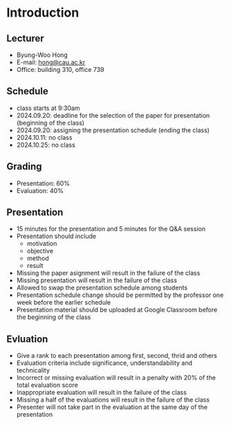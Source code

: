 # Introduction

## Lecturer

- Byung-Woo Hong
- E-mail: hong@cau.ac.kr
- Office: building 310, office 739

## Schedule

- class starts at 9:30am
- 2024.09.20: deadline for the selection of the paper for presentation (beginning of the class)
- 2024.09.20: assigning the presentation schedule (ending the class)
- 2024.10.11: no class
- 2024.10.25: no class

## Grading

- Presentation: 60%
- Evaluation: 40%

## Presentation

- 15 minutes for the presentation and 5 minutes for the Q&A session
- Presentation should include
  - motivation
  - objective
  - method
  - result
- Missing the paper asignment will result in the failure of the class
- Missing presentation will result in the failure of the class
- Allowed to swap the presentation schedule among students
- Presentation schedule change should be permitted by the professor one week before the earlier schedule
- Presentation material should be uploaded at Google Classroom before the beginning of the class
 
## Evluation

- Give a rank to each presentation among first, second, thrid and others
- Evaluation criteria include significance, understandability and technicality
- Incorrect or missing evaluation will result in a penalty with 20% of the total evaluation score
- Inappropriate evaluation will result in the failure of the class
- Missing a half of the evaluations will result in the failure of the class
- Presenter will not take part in the evaluation at the same day of the presentation

